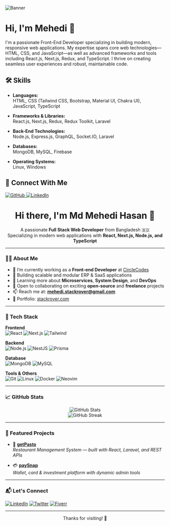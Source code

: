 ![Banner](https://media.licdn.com/dms/image/v2/D5616AQEmzexCgTX6kA/profile-displaybackgroundimage-shrink_350_1400/B56Zee56asHUAY-/0/1750717672429?e=1757548800&v=beta&t=JZBJvjv7-6C0owcpSVw3N2InqgJIJ4ZoEJhvqO_qOlI)

# Hi, I'm Mehedi 👋

I'm a passionate Front-End Developer specializing in building modern, responsive web applications. My expertise spans core web technologies—HTML, CSS, and JavaScript—as well as advanced frameworks and tools including React.js, Next.js, Redux, and TypeScript. I thrive on creating seamless user experiences and robust, maintainable code.

## 🛠️ Skills

- **Languages:**  
  HTML, CSS (Tailwind CSS, Bootstrap, Material UI, Chakra UI), JavaScript, TypeScript

- **Frameworks & Libraries:**  
  React.js, Next.js, Redux, Redux Toolkit, Laravel

- **Back-End Technologies:**  
  Node.js, Express.js, GraphQL, Socket.IO, Laravel

- **Databases:**  
  MongoDB, MySQL, Firebase

- **Operating Systems:**  
  Linux, Windows

## 🤝 Connect With Me

<p align="left">
  <a href="https://github.com/mehedihasanhr" target="_blank">
    <img src="https://img.shields.io/badge/github-%2324292e.svg?&style=for-the-badge&logo=github&logoColor=white" alt="GitHub" />
  </a>
  <a href="https://linkedin.com/in/mehedihasan-hr" target="_blank">
    <img src="https://img.shields.io/badge/linkedin-%231E77B5.svg?&style=for-the-badge&logo=linkedin&logoColor=white" alt="LinkedIn" />
  </a>
</p>


<!--
### Quick Facts
- 🔭 Currently working on cutting-edge front-end projects
- 🌱 Always learning new frameworks and technologies
- 👯 Open to collaboration on innovative web applications
- 💬 Ask me about web development or JavaScript frameworks
- 📫 Reach me via LinkedIn or GitHub
-->

<!--
[![Top Langs](https://github-readme-stats.vercel.app/api/top-langs/?username=mehedihasanhr)](https://github.com/anuraghazra/github-readme-stats)
![GitHub stats](https://github-readme-stats.vercel.app/api?username=mehedihasanhr&show_icons=true)
![Profile views](https://gpvc.arturio.dev/mehedihasanhr)
-->


<h1 align="center">Hi there, I'm Md Mehedi Hasan 👋</h1>

<p align="center">
  A passionate <strong>Full Stack Web Developer</strong> from Bangladesh 🇧🇩 <br/>
  Specializing in modern web applications with <strong>React, Next.js, Node.js, and TypeScript</strong>
</p>

---

### 🧑‍💻 About Me

- 🔭 I’m currently working as a **Front-end Developer** at [CircleCodes](https://circlecodes.com)
- 🚀 Building scalable and modular ERP & SaaS applications
- 🌱 Learning more about **Microservices**, **System Design**, and **DevOps**
- 👯 Open to collaborating on exciting **open-source** and **freelance** projects
- 📫 Reach me at: **mehedi.stackrover@gmail.com**
- 💼 Portfolio: [stackrover.com](https://stackrover.com)

---

### 🚀 Tech Stack

**Frontend**  
![React](https://img.shields.io/badge/-React-61DAFB?style=flat&logo=react&logoColor=black)
![Next.js](https://img.shields.io/badge/-Next.js-000000?style=flat&logo=next.js)
![Tailwind](https://img.shields.io/badge/-Tailwind-38B2AC?style=flat&logo=tailwind-css)

**Backend**  
![Node.js](https://img.shields.io/badge/-Node.js-339933?style=flat&logo=node.js&logoColor=white)
![NestJS](https://img.shields.io/badge/-NestJS-E0234E?style=flat&logo=nestjs)
![Prisma](https://img.shields.io/badge/-Prisma-2D3748?style=flat&logo=prisma)

**Database**  
![MongoDB](https://img.shields.io/badge/-MongoDB-47A248?style=flat&logo=mongodb&logoColor=white)
![MySQL](https://img.shields.io/badge/-MySQL-4479A1?style=flat&logo=mysql&logoColor=white)

**Tools & Others**  
![Git](https://img.shields.io/badge/-Git-F05032?style=flat&logo=git&logoColor=white)
![Linux](https://img.shields.io/badge/-Linux-FCC624?style=flat&logo=linux&logoColor=black)
![Docker](https://img.shields.io/badge/-Docker-2496ED?style=flat&logo=docker&logoColor=white)
![Neovim](https://img.shields.io/badge/-Neovim-57A143?style=flat&logo=neovim&logoColor=white)

---

### 📈 GitHub Stats

<p align="center">
  <img src="https://github-readme-stats.vercel.app/api?username=stackrover&show_icons=true&theme=radical" alt="GitHub Stats" />
  <br />
  <img src="https://github-readme-streak-stats.herokuapp.com?user=stackrover&theme=radical" alt="GitHub Streak" />
</p>

---

### 📌 Featured Projects

- 🧾 **[getPasto](https://codecanyon.net/item/getpasto-restaurant-management-system/48961483)**  
  *Restaurant Management System — built with React, Laravel, and REST APIs*

- 💳 **[paySnap](https://codecanyon.net/item/paysnap-wallet-system-with-card-investment/50173536)**  
  *Wallet, card & investment platform with dynamic admin tools*

---

### 📬 Let's Connect

[![LinkedIn](https://img.shields.io/badge/-LinkedIn-0077B5?style=flat&logo=linkedin)](https://linkedin.com/in/stackrover)
[![Twitter](https://img.shields.io/badge/-Twitter-1DA1F2?style=flat&logo=twitter)](https://twitter.com/stackrover)
[![Fiverr](https://img.shields.io/badge/-Fiverr-1DBF73?style=flat&logo=fiverr)](https://www.fiverr.com/stackrover)

---

<p align="center">Thanks for visiting! 🚀</p>

